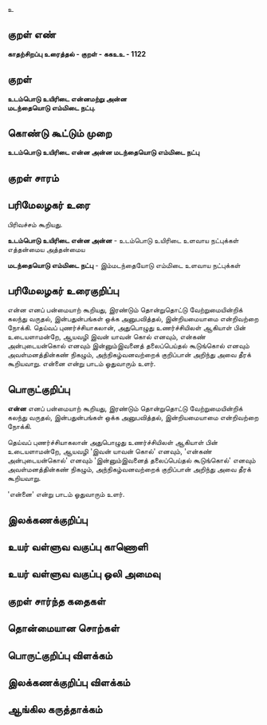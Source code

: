 உ

## குறள் எண் 

**காதற்சிறப்பு உரைத்தல் - குறள் - ககஉஉ - 1122**

## குறள் 

**உடம்பொடு உயிரிடை என்னமற்று அன்ன  
மடந்தையொடு எம்மிடை நட்பு.**

## கொண்டு கூட்டும் முறை

**உடம்பொடு உயிரிடை என்ன அன்ன மடந்தையொடு எம்மிடை நட்பு** 

## குறள் சாரம் 


## பரிமேலழகர் உரை

பிரிவச்சம் கூறியது. 

**உடம்பொடு உயிரிடை என்ன அன்ன** - உடம்பொடு உயிரிடை உளவாய நட்புக்கள் எத்தன்மைய அத்தன்மைய 

**மடந்தையொடு எம்மிடை நட்பு** - இம்மடந்தையோடு எம்மிடை உளவாய நட்புக்கள்

## பரிமேலழகர் உரைகுறிப்பு   

என்ன எனப் பன்மையாற் கூறியது, இரண்டும் தொன்றுதொட்டு வேற்றுமையின்றிக் கலந்து வருதல், இன்பதுன்பங்கள் ஒக்க அனுபவித்தல், இன்றியமையாமை என்றிவற்றை நோக்கி. தெய்வப் புணர்ச்சியாகலான், அதுபொழுது உணர்ச்சியிலள் ஆகியாள் பின் உடையளாமன்றே, ஆயவழி இவன் யாவன் கொல் எனவும், என்கண் அன்புடையன்கொல் எனவும் இன்னும்இவனைத் தலைப்பெய்தல் கூடுங்கொல் எனவும் அவள்மனத்தின்கண் நிகழும், அந்நிகழ்வனவற்றைக் குறிப்பான் அறிந்து அவை தீரக் கூறியவாறு. என்னை என்று பாடம் ஓதுவாரும் உளர்.

## பொருட்குறிப்பு 

**என்ன** எனப் பன்மையாற் கூறியது, இரண்டும் தொன்றுதொட்டு வேற்றுமையின்றிக் கலந்து வருதல், இன்பதுன்பங்கள் ஒக்க அனுபவித்தல், இன்றியமையாமை என்றிவற்றை நோக்கி. 

தெய்வப் புணர்ச்சியாகலான் அதுபொழுது உணர்ச்சியிலள் ஆகியாள் பின் உடையளாமன்றே, ஆயவழி 'இவன் யாவன் கொல்' எனவும், 'என்கண் அன்புடையன்கொல்' எனவும் 'இன்னும்இவனைத் தலைப்பெய்தல் கூடுங்கொல்' எனவும் அவள்மனத்தின்கண் நிகழும், அந்நிகழ்வனவற்றைக் குறிப்பான் அறிந்து அவை தீரக் கூறியவாறு. 

'என்னை' என்று பாடம் ஓதுவாரும் உளர்.

## இலக்கணக்குறிப்பு  


## உயர் வள்ளுவ வகுப்பு காணொளி


## உயர் வள்ளுவ வகுப்பு ஒலி அமைவு 

 
## குறள் சார்ந்த கதைகள் 


## தொன்மையான சொற்கள்


## பொருட்குறிப்பு விளக்கம்


## இலக்கணக்குறிப்பு விளக்கம்


## ஆங்கில கருத்தாக்கம் 


